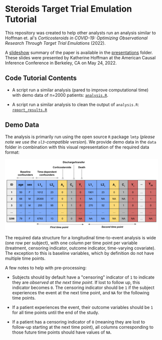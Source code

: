 <h1>Steroids Target Trial Emulation Tutorial</h1>

This repository was created to help other analysts run an analysis similar to Hoffman et. al's *Corticosteroids in COVID-19: Optimizing Observational Research Through Target Trial Emulations* (2022).

A [slideshow](presentations/hoffman_acic_slides.pdf) summary of the paper is available in the [presentations](/presentations) folder. These slides were presented by Katherine Hoffman at the American Causal Inference Conference in Berkeley, CA on May 24, 2022.

<h2>Code Tutorial Contents</h2>

- A script run a similar analysis (pared to improve computational time) with demo data of n=2000 patients: [`analysis.R`](code/analysis.R).

- A script run a similar analysis to clean the output of `analysis.R`: [`report_results.R`](code/report_results.R)

<h2>Demo Data</h2>

The analysis is primarily run using the open source `R` package `lmtp` (*please note we use the `sl3`-compatible version*). We provide demo data in the `data` folder in combination with this visual representation of the required data format:

![](/img/analytical_file.png)

The required data structure for a longitudinal time-to-event analysis is wide (one row per subject), with one column per time point per variable (treatment, censoring indicator, outcome indicator, time-varying covariate). The exception to this is baseline variables, which by definition do not have multiple time points.

A few notes to help with pre-processing:

- Subjects should by default have a "censoring" indicator of `1` to indicate they are *observed at the next time point*. If lost to follow up, this indicator becomes `0`. The censoring indicator should be `1` if the subject experiences the event at the next time point, and `NA` for the following time points.

- If a patient experiences the event, their outcome variables should be `1` for all time points until the end of the study.

- If a patient has a censoring indicator of `0` (meaning they are lost to follow-up starting at the next time point), all columns corresponding to those future time points should have values of `NA`.